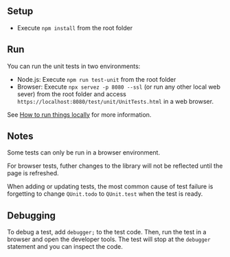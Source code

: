 ## Setup

- Execute `npm install` from the root folder

## Run

You can run the unit tests in two environments:

- Node.js: Execute `npm run test-unit` from the root folder
- Browser: Execute `npx servez -p 8080 --ssl` (or run any other local web sever) from the root folder and access `https://localhost:8080/test/unit/UnitTests.html` in a web browser. 

See [How to run things locally](https://threejs.org/docs/#manual/introduction/How-to-run-things-locally) for more information.

## Notes

Some tests can only be run in a browser environment.

For browser tests, futher changes to the library will not be reflected until the page is refreshed.

When adding or updating tests, the most common cause of test failure is forgetting to change `QUnit.todo` to `QUnit.test` when the test is ready.

## Debugging

To debug a test, add `debugger;` to the test code. Then, run the test in a browser and open the developer tools. The test will stop at the `debugger` statement and you can inspect the code.

